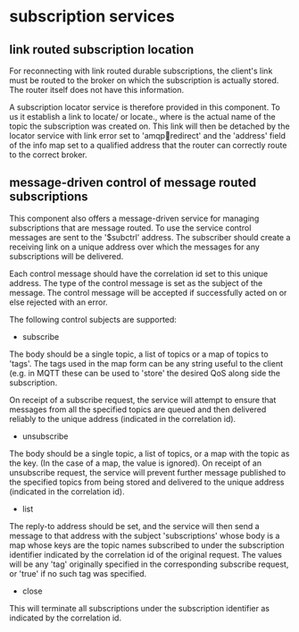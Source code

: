 # subscription services

## link routed subscription location

For reconnecting with link routed durable subscriptions, the client's
link must be routed to the broker on which the subscription is
actually stored. The router itself does not have this information.

A subscription locator service is therefore provided in this
component. To us it establish a link to locate/<topic-name> or
locate.<topic-name>, where <topic-name> is the actual name of the
topic the subscription was created on. This link will then be detached
by the locator service with link error set to 'amqp:link:redirect' and
the 'address' field of the info map set to a qualified address that
the router can correctly route to the correct broker.

## message-driven control of message routed subscriptions

This component also offers a message-driven service for managing
subscriptions that are message routed. To use the service control
messages are sent to the '$subctrl' address. The subscriber should
create a receiving link on a unique address over which the messages
for any subscriptions will be delivered.

Each control message should have the correlation id set to this unique
address. The type of the control message is set as the subject of the
message. The control message will be accepted if successfully acted on
or else rejected with an error.

The following control subjects are supported:

* subscribe

The body should be a single topic, a list of topics or a map of topics
to 'tags'. The tags used in the map form can be any string useful to
the client (e.g. in MQTT these can be used to 'store' the desired QoS
along side the subscription.

On receipt of a subscribe request, the service will attempt to ensure
that messages from all the specified topics are queued and then
delivered reliably to the unique address (indicated in the correlation
id).

* unsubscribe

The body should be a single topic, a list of topics, or a map with the
topic as the key. (In the case of a map, the value is ignored). On
receipt of an unsubscribe request, the service will prevent further
message published to the specified topics from being stored and
delivered to the unique address (indicated in the correlation id).

* list

The reply-to address should be set, and the service will then send a
message to that address with the subject 'subscriptions' whose body is
a map whose keys are the topic names subscribed to under the
subscription identifier indicated by the correlation id of the
original request. The values will be any 'tag' originally specified in
the corresponding subscribe request, or 'true' if no such tag was
specified.

* close

This will terminate all subscriptions under the subscription
identifier as indicated by the correlation id.
